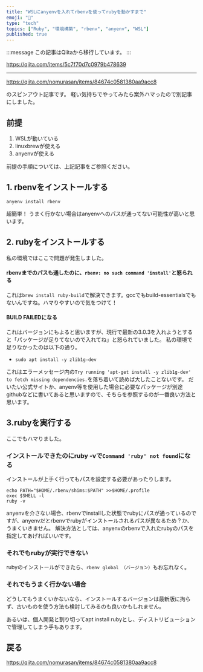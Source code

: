 ```yaml
---
title: "WSLにanyenvを入れてrbenvを使ってrubyを動かすまで"
emoji: "📝"
type: "tech"
topics: ["Ruby", "環境構築", "rbenv", "anyenv", "WSL"]
published: true
---
```


:::message
この記事はQiitaから移行しています。
:::

https://qiita.com/items/5c7f70d7c0979b478639

---

https://qiita.com/nomurasan/items/84674c0581380aa9acc8

のスピンアウト記事です。
軽い気持ちでやってみたら案外ハマったので別記事にしました。

## 前提
1. WSLが動いている
1. linuxbrewが使える
1. anyenvが使える

前提の手順については、上記記事をご参照ください。

## 1. rbenvをインストールする
```
anyenv install rbenv
```

超簡単！
うまく行かない場合はanyenvへのパスが通ってない可能性が高いと思います。

## 2. rubyをインストールする
私の環境ではここで問題が発生しました。

#### rbenvまでのパスも通したのに、`rbenv: no such command 'install'`と怒られる
これは`brew install ruby-build`で解決できます。gccでもbuild-essentialsでもないんですね。ハマりやすいので気をつけて！

#### BUILD FAILEDになる
これはバージョンにもよると思いますが、現行で最新の3.0.3を入れようとすると「パッケージが足りてないので入れてね」と怒られていました。
私の環境で足りなかったのは以下の通り。

- `sudo apt install -y zlib1g-dev`

これはエラーメッセージ内の`Try running 'apt-get install -y zlib1g-dev' to fetch missing dependencies.`を落ち着いて読めば大したことないです。
だいたい公式サイトか、anyenv等を使用した場合に必要なパッケージが別途githubなどに書いてあると思いますので、そちらを参照するのが一番良い方法と思います。

## 3.rubyを実行する
ここでもハマりました。

### インストールできたのにruby -vで`Command 'ruby' not found`になる
インストールが上手く行ってもパスを設定する必要があったりします。

```
echo PATH="$HOME/.rbenv/shims:$PATH" >>$HOME/.profile
exec $SHELL -l
ruby -v
```

anyenvを介さない場合、rbenvでinstallした状態でrubyにパスが通っているのですが、anyenvだとrbenvでrubyがインストールされるパスが異なるため？か、うまくいきません。
解決方法としては、anyenvのrbenvで入れたrubyのパスを指定してあげればいいです。

### それでもrubyが実行できない
rubyのインストールができたら、`rbenv global （バージョン）`もお忘れなく。

### それでもうまく行かない場合
どうしてもうまくいかないなら、インストールするバージョンは最新版に拘らず、古いものを使う方法も検討してみるのも良いかもしれません。

あるいは、個人開発と割り切ってapt install rubyとし、ディストリビューションで管理してしまう手もあります。

## 戻る

https://qiita.com/nomurasan/items/84674c0581380aa9acc8


